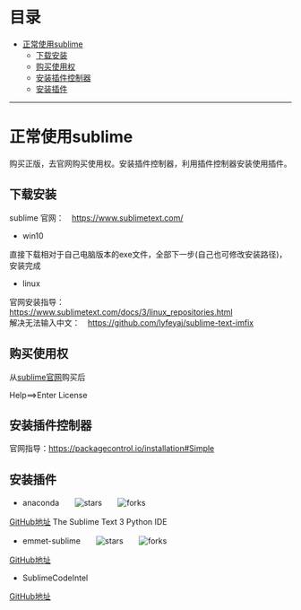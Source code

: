 # 目录
 - [正常使用sublime](#正常使用sublime)
    - [下载安装](#下载安装)
    - [购买使用权](#购买使用权)
    - [安装插件控制器](#安装插件控制器)
    - [安装插件](#安装插件)


---
# 正常使用sublime

购买正版，去官网购买使用权。安装插件控制器，利用插件控制器安装使用插件。

## 下载安装

 sublime 官网：　https://www.sublimetext.com/  
 - win10

 直接下载相对于自己电脑版本的exe文件，全部下一步(自己也可修改安装路径)，安装完成

 - linux

 官网安装指导：　https://www.sublimetext.com/docs/3/linux_repositories.html  
 解决无法输入中文：　https://github.com/lyfeyaj/sublime-text-imfix

## 购买使用权
从[sublime官网](https://www.sublimetext.com/)购买后

Help==>Enter License

## 安装插件控制器

 官网指导：https://packagecontrol.io/installation#Simple

## 安装插件
 - anaconda　　![stars](https://img.shields.io/github/stars/DamnWidget/anaconda.svg)　　![forks](https://img.shields.io/github/forks/DamnWidget/anaconda.svg)

[GitHub地址](https://github.com/DamnWidget/anaconda)
The Sublime Text 3 Python IDE

 - emmet-sublime　　![stars](https://img.shields.io/github/stars/sergeche/emmet-sublime.svg)　　![forks](https://img.shields.io/github/forks/sergeche/emmet-sublime.svg)

 [GitHub地址](https://github.com/sergeche/emmet-sublime)

 - SublimeCodeIntel

 [GitHub地址](https://github.com/SublimeCodeIntel/SublimeCodeIntel)
